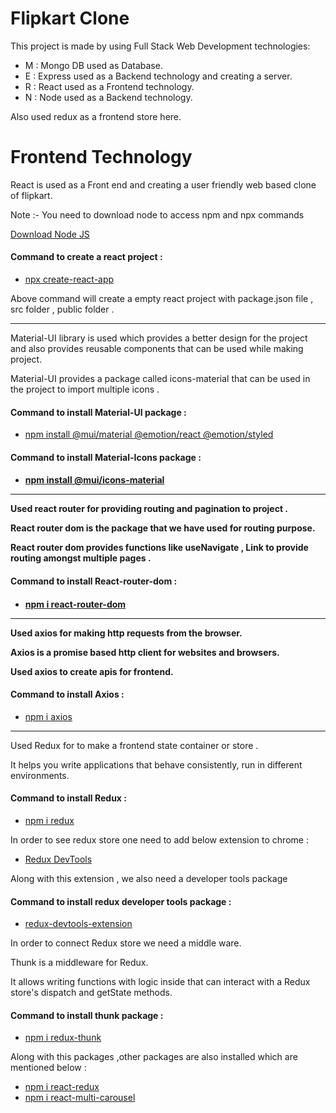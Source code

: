 <h1>Flipkart Clone</h1>
<p>This project is made by using Full Stack Web Development technologies: </p>
<ul>
  <li>M : Mongo DB used as Database.</li>
  <li>E : Express used as a Backend technology and creating a server.</li>
  <li>R : React used as a Frontend technology.</li>
  <li>N : Node used as a Backend technology.</li>
</ul>
<p>Also used redux as a frontend store here. </p>
<h1>Frontend Technology</h1>
<p> React is used as a Front end and creating a user friendly web based clone of flipkart.</p>
<p>Note :- You need to download node to access npm and npx commands</p>
<p><a href="https://nodejs.org/en/download">Download Node JS</a></p>
<h4>Command to create a react project :</h4>
<ul><li><a href="https://legacy.reactjs.org/docs/create-a-new-react-app.html">npx create-react-app</a></li></ul>
<p>Above command will create a empty react project with package.json file ,  src folder , public folder . </p>
<hr/>
<p> Material-UI library is used which provides a better design for the project and also provides reusable components that can be used while making project.</p>
<p>Material-UI provides a package called icons-material that can be used in the project to import multiple icons .</>
  <h4>Command to install Material-UI package :</h4>
  <ul><li><a href="https://mui.com/">npm install @mui/material @emotion/react @emotion/styled</a></li></ul>
  <h4>Command to install Material-Icons package :<h4>
  <ul><li><a href="https://mui.com/material-ui/material-icons/">npm install @mui/icons-material</a></li></ul>
<hr/>
  <p>Used react router for providing routing and pagination to project . </p>
  <p>React router dom is the package that we have used for routing purpose.</p>
  <p>React router dom provides functions like useNavigate , Link to provide routing amongst multiple pages .</p>
  <h4>Command to install React-router-dom :<h4>
    <ul><li><a href="https://www.npmjs.com/package/react-router-dom">npm i react-router-dom</a></li></ul>
<hr/>
    <p>Used axios for making http requests from the browser.</p>
    <p>Axios is a promise based http client for websites and browsers. </p>
    <p>Used axios to create apis for frontend.</p>
    <h4>Command to install Axios :</h4>
    <ul><li><a href="https://axios-http.com/docs/intro">npm i axios</a></li></ul>
 <hr/>
    <p>Used Redux for to make a frontend state container or store .</p>
    <p>It helps you write applications that behave consistently, run in different environments.</p>
    <h4>Command to install Redux : </h4>
    <ul><li><a href="https://www.npmjs.com/package/redux">npm i redux</a></li></ul>
    <p>In order to see redux  store one need to add below extension to chrome : </p>
<ul><li><a href="https://chrome.google.com/webstore/detail/redux-devtools/lmhkpmbekcpmknklioeibfkpmmfibljd">Redux DevTools</a></li></ul>
    <p>Along with this extension , we also need a developer tools package <p>
    <h4>Command to install redux developer tools package :</h4>
    <ul><li><a href="https://www.npmjs.com/package/@redux-devtools/extension">redux-devtools-extension</a></li></ul>
    <p>In order to connect Redux store we need a middle ware.</p>
    <p>Thunk is a middleware for Redux.</p>
    <p>It allows writing functions with logic inside that can interact with a Redux store's dispatch and getState methods.</p>
    <h4>Command to install thunk package : </h4>
    <ul><li><a href="https://www.npmjs.com/package/redux-thunk">npm i redux-thunk</a></li></ul>
    <p>Along with this packages ,other packages are also installed which are mentioned below :</p>
    <ul><li><a href="https://www.npmjs.com/package/react-redux">npm i react-redux</a></li>
    <li><a href="https://www.npmjs.com/package/react-multi-carousel">npm i react-multi-carousel</a></li></ul>
